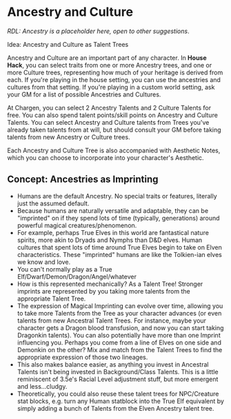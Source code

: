 # Ancestry and Culture

_RDL: Ancestry is a placeholder here, open to other suggestions_.

Idea: Ancestry and Culture as Talent Trees

Ancestry and Culture are an important part of any character. In **House Hack**, you can select traits from one or more Ancestry trees, and one or more Culture trees, representing how much of your heritage is derived from each. If you're playing in the house setting, you can use the ancestries and cultures from that setting. If you're playing in a custom world setting, ask your GM for a list of possible Ancestries and Cultures.

At Chargen, you can select 2 Ancestry Talents and 2 Culture Talents for free. You can also spend talent points/skill points on Ancestry and Culture Talents. You can select Ancestry and Culture talents from Trees you've already taken talents from at will, but should consult your GM before taking talents from new Ancestry or Culture trees.

Each Ancestry and Culture Tree is also accompanied with Aesthetic Notes, which you can choose to incorporate into your character's Aesthetic.

## Concept: Ancestries as Imprinting

- Humans are the default Ancestry. No special traits or features, literally just the assumed default.
- Because humans are naturally versatile and adaptable, they can be "imprinted" on if they spend lots of time (typically, generations) around powerful magical creatures/phenomenon.
- For example, perhaps True Elves in this world are fantastical nature spirits, more akin to Dryads and Nymphs than D&D elves. Human cultures that spent lots of time around True Elves begin to take on Elven characteristics. These "imprinted" humans are like the Tolkien-ian elves we know and love.
- You can't normally play as a True Elf/Dwarf/Demon/Dragon/Angel/whatever
- How is this represented mechanically? As a Talent Tree! Stronger imprints are represented by you taking more talents from the appropriate Talent Tree.
- The expression of Magical Imprinting can evolve over time, allowing you to take more Talents from the Tree as your character advances (or even talents from new Ancestral Talent Trees. For instance, maybe your character gets a Dragon blood transfusion, and now you can start taking Dragonkin talents). You can also potentially have more than one Imprint influencing you. Perhaps you come from a line of Elves on one side and Demonkin on the other? Mix and match from the Talent Trees to find the appropriate expression of those two lineages.
- This also makes balance easier, as anything you invest in Ancestral Talents isn't being invested in Background/Class Talents. This is a little reminiscent of 3.5e's Racial Level adjustment stuff, but more emergent and less...cludgy.
- Theoretically, you could also reuse these talent trees for NPC/Creature stat blocks, e.g. turn any Human statblock into the True Elf equivalent by simply adding a bunch of Talents from the Elven Ancestry talent tree.

